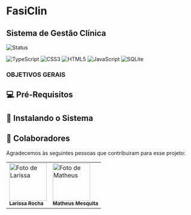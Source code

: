 # FasiClin 
## Sistema de Gestão Clínica

![Status](https://img.shields.io/badge/Status-EM%20ANDAMENTO-FFA500?style=for-the-badge&logo=clock&logoColor=white)

![TypeScript](https://img.shields.io/badge/TypeScript-007ACC?style=for-the-badge&logo=typescript&logoColor=white)
![CSS3](https://img.shields.io/badge/CSS3-1572B6?style=for-the-badge&logo=css3&logoColor=white)
![HTML5](https://img.shields.io/badge/HTML5-E34F26?style=for-the-badge&logo=html5&logoColor=white)
![JavaScript](https://img.shields.io/badge/JavaScript-F7DF1E?style=for-the-badge&logo=javascript&logoColor=black)
![SQLite](https://img.shields.io/badge/SQLite-003B57?style=for-the-badge&logo=sqlite&logoColor=white)

> 

### OBJETIVOS GERAIS

## 💻 Pré-Requisitos

## 🚀 Instalando o Sistema

## 🤝 Colaboradores

Agradecemos às seguintes pessoas que contribuiram para esse projeto:

<table>
  <tr>
    <td align"center">
      <a href="https://github.com/larissarochas" tittle="Colaboradora">
        <img src="https://avatars.githubusercontent.com/u/128712757?v=4" width="100px;" alt="Foto de Larissa"/><br>
        <sub>
          <b>Larissa Rocha</b>
        </sub>
      </a>
    </td>

  <td align"center">
      <a href="https://github.com/ykmath" tittle="Colaborador">
        <img src="https://avatars.githubusercontent.com/u/161179335?v=4" width="100px;" alt="Foto de Matheus"/><br>
        <sub>
          <b>Matheus Mesquita</b>
        </sub>
      </a>
    </td>
  </tr>
</table>
